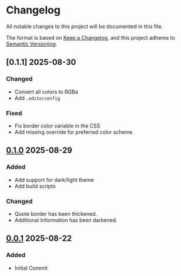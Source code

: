 # Changelog

All notable changes to this project will be documented in this file.

The format is based on [Keep a Changelog](https://keepachangelog.com/en/1.1.0/),
and this project adheres to [Semantic Versioning](https://semver.org/spec/v2.0.0.html).

## [0.1.1] 2025-08-30
### Changed
- Convert all colors to RGBa
- Add `.editorconfig`
### Fixed
- Fix border color variable in the CSS
- Add missing override for preferred color scheme

## [0.1.0] 2025-08-29
### Added
- Add support for dark/light theme
- Add build scripts
### Changed
- Quote border has been thickened.
- Additional Information has been darkened.

## [0.0.1] 2025-08-22
### Added
- Initial Commit


[Unreleased]: https://github.com/erremauro/cz-continue-reading/compare/v0.0.1...HEAD
[0.1.0]: https://github.com/erremauro/cz-qutoes/releases/tag/v0.1.0
[0.0.1]: https://github.com/erremauro/cz-qutoes/releases/tag/v0.0.1
